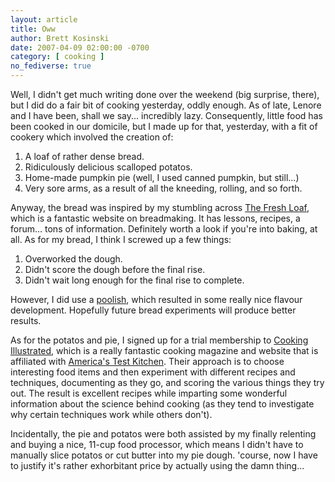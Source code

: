 ```yaml
---
layout: article
title: Oww
author: Brett Kosinski
date: 2007-04-09 02:00:00 -0700
category: [ cooking ]
no_fediverse: true
---
```


Well, I didn't get much writing done over the weekend (big surprise, there), but I did do a fair bit of cooking yesterday, oddly enough.  As of late, Lenore and I have been, shall we say... incredibly lazy.  Consequently, little food has been cooked in our domicile, but I made up for that, yesterday, with a fit of cookery which involved the creation of:

1. A loaf of rather dense bread.
2. Ridiculously delicious scalloped potatos.
3. Home-made pumpkin pie (well, I used canned pumpkin, but still...)
4. Very sore arms, as a result of all the kneeding, rolling, and so forth.

Anyway, the bread was inspired by my stumbling across [The Fresh Loaf](http://www.thefreshloaf.com), which is a fantastic website on breadmaking.  It has lessons, recipes, a forum... tons of information.  Definitely worth a look if you're into baking, at all.  As for my bread, I think I screwed up a few things:

1. Overworked the dough.
2. Didn't score the dough before the final rise.
3. Didn't wait long enough for the final rise to complete.

However, I did use a [poolish](http://www.thefreshloaf.com/lessons/tentips_9_use_a_preferment), which resulted in some really nice flavour development.  Hopefully future bread experiments will produce better results.

As for the potatos and pie, I signed up for a trial membership to [Cooking Illustrated](http://www.cooksillustrated.com), which is a really fantastic cooking magazine and website that is affiliated with [America's Test Kitchen](http://www.americastestkitchen.com).  Their approach is to choose interesting food items and then experiment with different recipes and techniques, documenting as they go, and scoring the various things they try out.  The result is excellent recipes while imparting some wonderful information about the science behind cooking (as they tend to investigate why certain techniques work while others don't).

Incidentally, the pie and potatos were both assisted by my finally relenting and buying a nice, 11-cup food processor, which means I didn't have to manually slice potatos or cut butter into my pie dough.  'course, now I have to justify it's rather exhorbitant price by actually using the damn thing...

